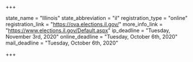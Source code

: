 +++

state_name = "Illinois"
state_abbreviation = "il"
registration_type = "online"
registration_link = "https://ova.elections.il.gov/"
more_info_link = "https://www.elections.il.gov/Default.aspx"
ip_deadline = "Tuesday, November 3rd, 2020"
online_deadline = "Tuesday, October 6th, 2020"
mail_deadline = "Tuesday, October 6th, 2020"

+++